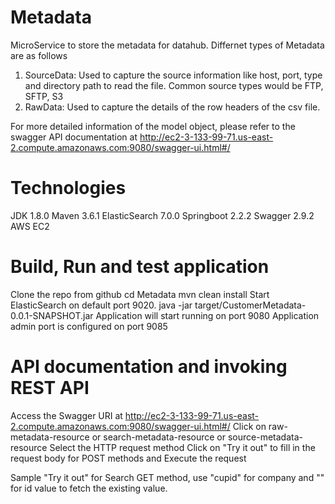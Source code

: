 # Metadata
MicroService to store the metadata for datahub. Differnet types of Metadata are as follows

1. SourceData: Used to capture the source information like host, port, type and directory path to read the file. Common 
               source types would be FTP, SFTP, S3
2. RawData: Used to capture the details of the row headers of the csv file. 

For more detailed information of the model object, please refer to the swagger API documentation at http://ec2-3-133-99-71.us-east-2.compute.amazonaws.com:9080/swagger-ui.html#/

# Technologies
JDK 1.8.0
Maven 3.6.1
ElasticSearch 7.0.0
Springboot 2.2.2
Swagger 2.9.2
AWS EC2

# Build, Run and test application
Clone the repo from github
cd Metadata
mvn clean install
Start ElasticSearch on default port 9020.
java -jar target/CustomerMetadata-0.0.1-SNAPSHOT.jar
Application will start running on port 9080
Application admin port is configured on port 9085

# API documentation and invoking REST API
Access the Swagger URI at http://ec2-3-133-99-71.us-east-2.compute.amazonaws.com:9080/swagger-ui.html#/ 
Click on raw-metadata-resource or search-metadata-resource or source-metadata-resource
Select the HTTP request method
Click on "Try it out" to fill in the request body for POST methods and Execute the request

Sample "Try it out" for Search GET method, use "cupid" for company and "" for id value to fetch the existing value.